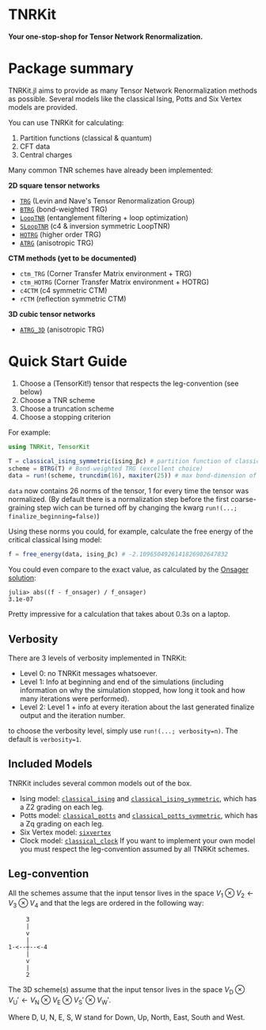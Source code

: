 # TNRKit

**Your one-stop-shop for Tensor Network Renormalization.**

# Package summary
TNRKit.jl aims to provide as many Tensor Network Renormalization methods as possible. Several models like the classical Ising, Potts and Six Vertex models are provided.

You can use TNRKit for calculating:
1. Partition functions (classical & quantum)
2. CFT data
3. Central charges

Many common TNR schemes have already been implemented:

**2D square tensor networks**
* [`TRG`](@ref) (Levin and Nave's Tensor Renormalization Group)
* [`BTRG`](@ref) (bond-weighted TRG)
* [`LoopTNR`](@ref) (entanglement filtering + loop optimization)
* [`SLoopTNR`](@ref) (c4 & inversion symmetric LoopTNR)
* [`HOTRG`](@ref) (higher order TRG)
* [`ATRG`](@ref) (anisotropic TRG)

**CTM methods (yet to be documented)**
* `ctm_TRG` (Corner Transfer Matrix environment + TRG)
* `ctm_HOTRG` (Corner Transfer Matrix environment + HOTRG)
* `c4CTM` (c4 symmetric CTM)
* `rCTM` (reflection symmetric CTM)

**3D cubic tensor networks**
* [`ATRG_3D`](@ref) (anisotropic TRG)

# Quick Start Guide
1. Choose a (TensorKit!) tensor that respects the leg-convention (see below)
2. Choose a TNR scheme
3. Choose a truncation scheme
4. Choose a stopping criterion

For example:
```julia
using TNRKit, TensorKit

T = classical_ising_symmetric(ising_βc) # partition function of classical Ising model at the critical point
scheme = BTRG(T) # Bond-weighted TRG (excellent choice)
data = run!(scheme, truncdim(16), maxiter(25)) # max bond-dimension of 16, for 25 iterations
```
`data` now contains 26 norms of the tensor, 1 for every time the tensor was normalized. (By default there is a normalization step before the first coarse-graining step wich can be turned off by changing the kwarg `run!(...; finalize_beginning=false)`)

Using these norms you could, for example, calculate the free energy of the critical classical Ising model:
```Julia
f = free_energy(data, ising_βc) # -2.1096504926141826902647832
```
You could even compare to the exact value, as calculated by the [Onsager solution](https://en.wikipedia.org/wiki/Ising_model#:~:text=Onsager%27s%20exact%20solution):

```julia-repl
julia> abs((f - f_onsager) / f_onsager)
3.1e-07
```
Pretty impressive for a calculation that takes about 0.3s on a laptop.

## Verbosity
There are 3 levels of verbosity implemented in TNRKit:
- Level 0: no TNRKit messages whatsoever.
- Level 1: Info at beginning and end of the simulations (including information on why the simulation stopped, how long it took and how many iterations were performed).
- Level 2: Level 1 + info at every iteration about the last generated finalize output and the iteration number.
  
to choose the verbosity level, simply use `run!(...; verbosity=n)`. The default is `verbosity=1`.

## Included Models
TNRKit includes several common models out of the box.
- Ising model: [`classical_ising`](@ref) and [`classical_ising_symmetric`](@ref), which has a Z2 grading on each leg.
- Potts model: [`classical_potts`](@ref) and [`classical_potts_symmetric`](@ref), which has a Zq grading on each leg.
- Six Vertex model: [`sixvertex`](@ref)
- Clock model: [`classical_clock`](@ref)
If you want to implement your own model you must respect the leg-convention assumed by all TNRKit schemes.

## Leg-convention
All the schemes assume that the input tensor lives in the space $V_1 \otimes V_2 \leftarrow V_3 \otimes V_4$ and that the legs are ordered in the following way:
```
     3
     |
     v
     |
1-<--┼--<-4
     |
     v
     |
     2
```

The 3D scheme(s) assume that the input tensor lives in the space $V_{\text{D}} \otimes V_{\text{U}} \prime \leftarrow V_{\text{N}} \otimes V_{\text{E}} \otimes V_{\text{S}} \prime \otimes V_{\text{W}} \prime$.

Where D, U, N, E, S, W stand for Down, Up, North, East, South and West.